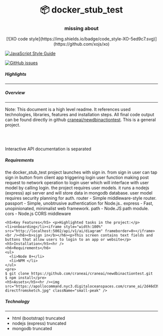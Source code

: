 
  <h1 align="center" style="border-bottom: none;">📦 <span >docker_stub_test</span></h1>

  <h3 align="center">missing about</h3>

  <p align="center">
  [![XO code style](https://img.shields.io/badge/code_style-XO-5ed9c7.svg)](https://github.com/xojs/xo)

  [![JavaScript Style Guide](https://img.shields.io/badge/code_style-standard-brightgreen.svg)](https://standardjs.com)

  [![GitHub issues](https://img.shields.io/github/issues/Naereen/StrapDown.js.svg)](https://GitHub.com/craneai/newdbinactiontest/issues/)

  </p>

  <h5>Highlights</h5><hr />


  <h5>Overview</h5><hr />
  
  <p>Note: This document is a high level readme. It references used technologies, libraries, features and installation steps. All final code output can be found directly in github <a href="https://github.com/craneai/newdbinactiontest">craneai/newdbinactiontest</a>. This is a general project.</p> 
  <br /><br />
  <p>Interactive API documentation is separated</p>

  <h5>Requirements</h5> <p>
 the docker_stub_test project launches with sign in. from sign in user can tap sign in button from client app triggering login user function making post request to network operation to login user which will interface with user model by calling login. the project requires user models. it runs a nodejs (express) api server and will store data in mongodb database. user model requires security planning for auth. 
 router - Simple middleware-style router. 
 passport - Simple, unobtrusive authentication for Node.js.. 
 express - Fast, unopinionated, minimalist web framework. 
 path - Node.JS path module. 
 cors - Node.js CORS middleware
  
    <h5>Key Features</h5> <p>Highlighted tasks in the project:</p><li>onboarding</li><iframe style="width:100%" src="http://localhost:5002/api/v1/ai/diagram" frameborder=0></iframe><br /><h6><b>sign in</b></h6><p>This screen contains text fields and buttons that allow users to login to an app or website</p><h5>Installation</h5><hr />
    <h6>Requirements</h6>
    <ul>
      <li>Node 8+</li>
      <li>NPM </li>
    </ul>
    <pre>
    $ git clone https://github.com/craneai/craneai/newdbinactiontest.git
    $ npm install</pre>
    <h5>Assets</h5><hr /><img src="https://apollocommand.nyc3.digitaloceanspaces.com/crane_ai/2d46d39a7e920f08fd2edff84de56e2c-directfromsketch.jpg" className="small-peak" />
  
  <h5>Technology</h5><hr /><ul>
    <li>html (bootstrap) <span class="error">truncated</span> </li>
    <li>nodejs (express) <span class="error">truncated</span> </li>
    <li>mongodb <span class="error">truncated</span> </li>
  </ul><br />
  